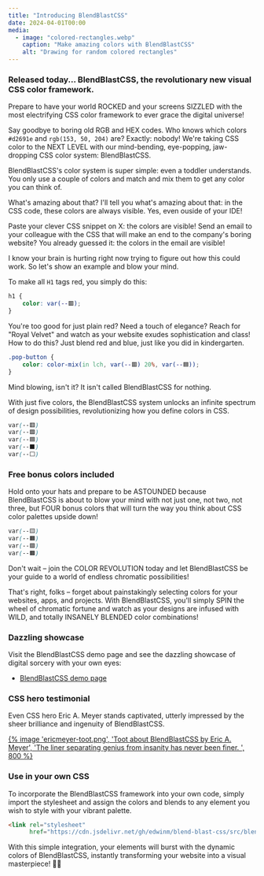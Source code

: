 ```yaml
---
title: "Introducing BlendBlastCSS"
date: 2024-04-01T00:00
media:
  - image: "colored-rectangles.webp"
    caption: "Make amazing colors with BlendBlastCSS"
    alt: "Drawing for random colored rectangles" 
---
```


### Released today... BlendBlastCSS, the revolutionary new visual CSS color framework.

Prepare to have your world ROCKED and your screens SIZZLED with the most electrifying CSS color framework to
ever grace the digital universe!

Say goodbye to boring old RGB and HEX codes.
Who knows which colors `#d2691e` and `rgb(153, 50, 204)` are? Exactly: nobody!
We're taking CSS color to the NEXT LEVEL
with our mind-bending, eye-popping, jaw-dropping CSS color system: BlendBlastCSS.

BlendBlastCSS's color system is super simple: even a toddler understands.
You only use a couple of colors and match and mix them to get any color you can think of.

What's amazing about that? I'll tell you what's amazing about that:
in the CSS code, these colors are always visible. Yes, even ouside of your IDE!

Paste your clever CSS snippet on X: the colors are visible!
Send an email to your colleague with the CSS that will make an end to the company's boring website?
You already guessed it: the colors in the email are visible!

I know your brain is hurting right now trying to figure out how this could work.
So let's show an example and blow your mind.

To make all `H1` tags red, you simply do this:

```css
h1 {
    color: var(--🟥);
}
```

You're too good for just plain red?
Need a touch of elegance? Reach for "Royal Velvet" and watch as your website exudes sophistication and class!
How to do this? Just blend red and blue, just like you did in kindergarten.

```css
.pop-button {
    color: color-mix(in lch, var(--🟥) 20%, var(--🟦));
}
```

Mind blowing, isn't it? It isn't called BlendBlastCSS for nothing.

With just five colors, the BlendBlastCSS system unlocks an infinite spectrum of design possibilities,
revolutionizing how you define colors in CSS.

```css
var(--🟥)
var(--🟩)
var(--🟦)
var(--⬛)
var(--⬜)
```

### Free bonus colors included

Hold onto your hats and prepare to be ASTOUNDED because BlendBlastCSS is about to blow your mind with not just one, not two, not three,
but FOUR bonus colors that will turn the way you think about CSS color palettes upside down!

```css
var(--🟨)
var(--🟧)
var(--🟪)
var(--🟫)
```

Don't wait – join the COLOR REVOLUTION today and let BlendBlastCSS be your guide
to a world of endless chromatic possibilities!

That's right, folks – forget about painstakingly selecting colors for your websites, apps, and projects.
With BlendBlastCSS, you'll simply SPIN the wheel of chromatic fortune and watch as your designs
are infused with WILD, and totally INSANELY BLENDED color combinations!

### Dazzling showcase

Visit the BlendBlastCSS demo page and see the dazzling showcase of digital sorcery with your own eyes:

- [BlendBlastCSS demo page](https://edwinm.github.io/blendblastcss/)

### CSS hero testimonial

Even CSS hero Eric A. Meyer stands captivated, utterly impressed by the sheer brilliance and ingenuity of BlendBlastCSS.

[{% image 'ericmeyer-toot.png', 'Toot about BlendBlastCSS by Eric A. Meyer', 'The liner separating genius from insanity has never been finer. ', 800 %}](https://mastodon.social/@Meyerweb/112195758750128599)

### Use in your own CSS

To incorporate the BlendBlastCSS framework into your own code, simply import the stylesheet
and assign the colors and blends to any element you wish to style with your vibrant palette.

```html
<link rel="stylesheet" 
      href="https://cdn.jsdelivr.net/gh/edwinm/blend-blast-css/src/blendblast.css">
```

With this simple integration, your elements will burst with the dynamic colors of BlendBlastCSS,
instantly transforming your website into a visual masterpiece! 🌈✨

